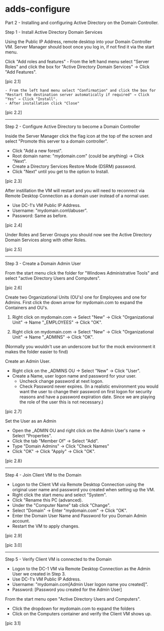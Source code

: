# adds-configure


Part 2 - Installing and configuring Active Directory on the Domain Controller. 


Step 1 - Install Active Directory Domain Services

Using the Public IP Address, remote desktop into your Domain Controller VM. Server Manager should boot once you log in, if not find it via the start menu.

Click "Add roles and features" 
	- From the left hand menu select "Server Roles" and click the box for "Active Directory Domain Services" → Click "Add Features".

[pic 2.1] 

	- From the left hand menu select "Confirmation" and click the box for "Restart the destination server automatically if required" → Click "Yes" → Click "Install".
	- After installation click "Close"

[pic 2.2]

--------------------------------------------------

Step 2 - Configure Active Directory to become a Domain Controller

Inside the Server Manager click the flag icon at the top of the screen and select "Promote this server to a domain controller".
- Click "Add a new forest".
- Root domain name: "mydomain.com" (could be anything) → Click "Next".
- Create a Directory Services Restore Mode (DSRM) password.
- Click "Next" until you get to the option to Install.

[pic 2.3]

After instillation the VM will restart and you will need to reconnect via Remote Desktop Connection as a domain user instead of a normal user.
- Use DC-1's VM Public IP Address.
- Username: "mydomain.com\labuser".
- Password: Same as before.

[pic 2.4]

Under Roles and Server Groups you should now see the Active Directory Domain Services along with other Roles.

[pic 2.5]

--------------------------------------------------

Step 3 - Create a Domain Admin User

From the start menu click the folder for "Windows Administrative Tools" and select "active Directory Users and Computers". 

[pic 2.6]

Create two Organizational Units (OU's) one for Employees and one for Admins.
First click the down arrow for mydomain.com to expand the Containers and OU's.

1. Right click on mydomain.com → Select "New" → Click "Organizational Unit" → Name "_EMPLOYEES" → Click "OK". 

2. Right click on mydomain.com → Select "New" → Click "Organizational Unit" → Name "_ADMINS" → Click "OK".

(Normally you wouldn't use an underscore but for the mock environment it makes the folder easier to find)

Create an Admin User.

- Right click on the _ADMINS OU → Select "New" → Click "User".
- Create a Name, user logon name and password for your user.
	- Uncheck change password at next logon.
	- Check Password never expires.
(In a realistic environment you would want the user to change their password on first logon for security reasons and have a password expiration date. Since we are playing the role of the user this is not necessary.)

[pic 2.7]

Set the User as an Admin

- Open the _ADMIN OU and right click on the Admin User's name → Select "Properties".
- Click the tab "Member Of" → Select "Add".
- Type "Domain Admins" → Click "Check Names"
- Click "OK" → Click "Apply" → Click "OK".

[pic 2.8}

--------------------------------------------------

Step 4 - Join Client VM to the Domain

- Logon to the Client VM via Remote Desktop Connection using the original user name and password you created when setting up the VM.
- Right click the start menu and select "System".
- Click "Rename this PC (advanced).
- Under the "Computer Name" tab click "Change".
- Select "Domain" → Enter "mydomain.com" → Click "OK".
- Enter the Domain User Name and Password for you Domain Admin account.
- Restart the VM to apply changes.

[pic 2.9]

[pic 3.0]

--------------------------------------------------

Step 5 - Verify Client VM is connected to the Domain

- Logon to the DC-1 VM via Remote Desktop Connection as the Admin User we created in Step 3.
- Use DC-1's VM Public IP Address.
- Username: "mydomain.com\[Admin User logon name you created]".
- Password: [Password you created for the Admin User]

From the start menu open "Active Directory Users and Computers".
- Click the dropdown for mydomain.com to expand the folders
- Click on the Computers container and verify the Client VM shows up.

[pic 3.1]
